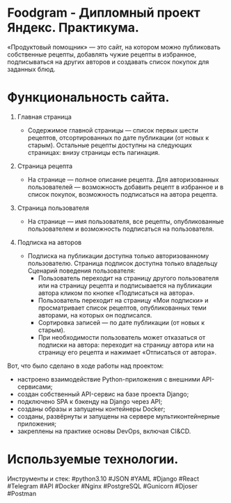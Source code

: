 # Foodgram - Дипломный проект Яндекс. Практикума.
«Продуктовый помощник» — это сайт, на котором можно публиковать собственные рецепты, добавлять чужие рецепты в избранное, подписываться на других авторов и создавать список покупок для заданных блюд.
# Функциональность сайта.
1. Главная страница
   - Содержимое главной страницы — список первых шести рецептов, отсортированных по дате публикации (от новых к старым).  Остальные рецепты доступны на следующих страницах: внизу страницы есть пагинация.
2. Страница рецепта
   - На странице — полное описание рецепта. Для авторизованных пользователей — возможность добавить рецепт в избранное и в список покупок, возможность подписаться на автора рецепта.
3. Страница пользователя
   - На странице — имя пользователя, все рецепты, опубликованные пользователем и возможность подписаться на пользователя.

4. Подписка на авторов
   - Подписка на публикации доступна только авторизованному пользователю. Страница подписок доступна только владельцу
Сценарий поведения пользователя:
     * Пользователь переходит на страницу другого пользователя или на страницу рецепта и подписывается на публикации автора кликом по кнопке «Подписаться на автора».
     * Пользователь переходит на страницу «Мои подписки» и просматривает список рецептов, опубликованных теми авторами, на которых он подписался.
     * Сортировка записей — по дате публикации (от новых к старым).
     * При необходимости пользователь может отказаться от подписки на автора: переходит на страницу автора или на страницу его рецепта и нажимает «Отписаться от автора».


Вот, что было сделано в ходе работы над проектом:
* настроено взаимодействие Python-приложения с внешними API-сервисами;
* создан собственный API-сервис на базе проекта Django;
* подключено SPA к бэкенду на Django через API;
* созданы образы и запущены контейнеры Docker;
* созданы, развёрнуты и запущены на сервере мультиконтейнерные приложения;
* закреплены на практике основы DevOps, включая CI&CD.



# Используемые технологии.
Инструменты и стек: #python3.10 #JSON #YAML #Django #React #Telegram #API #Docker #Nginx #PostgreSQL #Gunicorn #Djoser #Postman
